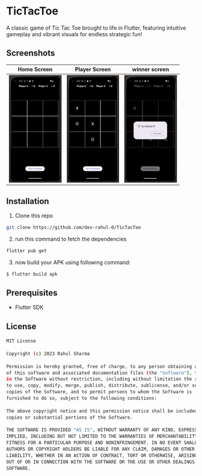 # TicTacToe

A classic game of Tic Tac Toe brought to life in Flutter, featuring intuitive gameplay and vibrant visuals for endless strategic fun!

## Screenshots

| Home Screen            | Player Screen             |  winner screen              |
| ---------------------- | ------------------------- | ----------------------------|
| <img src="screenshots/screenshot1.png" alt="Message Toast Image" style="zoom:33%;" /> | <img src="screenshots/screenshot2.png" alt="Widget Toast Image" style="zoom:33%;" /> | <img src="screenshots/screenshot3.png" alt="Hello image" style="zoom:33%;" /> |

## Installation

1. Clone this repo
```sh
git clone https://github.com/dev-rahul-0/TicTacToe
```
2. run this command to fetch the dependencies
```sh
flutter pub get
```
3. now build your APK using following command:
```sh
$ flutter build apk 
```

## Prerequisites

- Flutter SDK


## License

```sh
MIT License

Copyright (c) 2023 Rahul Sharma

Permission is hereby granted, free of charge, to any person obtaining a copy
of this software and associated documentation files (the "Software"), to deal
in the Software without restriction, including without limitation the rights
to use, copy, modify, merge, publish, distribute, sublicense, and/or sell
copies of the Software, and to permit persons to whom the Software is
furnished to do so, subject to the following conditions:

The above copyright notice and this permission notice shall be included in all
copies or substantial portions of the Software.

THE SOFTWARE IS PROVIDED "AS IS", WITHOUT WARRANTY OF ANY KIND, EXPRESS OR
IMPLIED, INCLUDING BUT NOT LIMITED TO THE WARRANTIES OF MERCHANTABILITY,
FITNESS FOR A PARTICULAR PURPOSE AND NONINFRINGEMENT. IN NO EVENT SHALL THE
AUTHORS OR COPYRIGHT HOLDERS BE LIABLE FOR ANY CLAIM, DAMAGES OR OTHER
LIABILITY, WHETHER IN AN ACTION OF CONTRACT, TORT OR OTHERWISE, ARISING FROM,
OUT OF OR IN CONNECTION WITH THE SOFTWARE OR THE USE OR OTHER DEALINGS IN THE
SOFTWARE.
```
